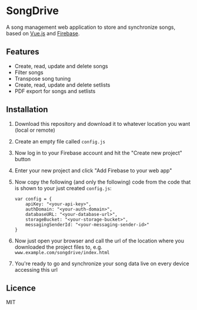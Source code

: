 # SongDrive

A song management web application to store and synchronize songs, based on [Vue.js](vuejs.org/) and [Firebase](firebase.google.com/).

## Features
- Create, read, update and delete songs
- Filter songs
- Transpose song tuning
- Create, read, update and delete setlists
- PDF export for songs and setlists

## Installation

1. Download this repository and download it to whatever location you want (local or remote)
2. Create an empty file called `config.js`
3. Now log in to your Firebase account and hit the "Create new project" button
4. Enter your new project and click "Add Firebase to your web app"
5. Now copy the following (and only the following) code from the code that is shown to your just created `config.js`:

    ```
    var config = {
        apiKey: "<your-api-key>",
        authDomain: "<your-auth-domain>",
        databaseURL: "<your-database-url>",
        storageBucket: "<your-storage-bucket>",
        messagingSenderId: "<your-messaging-sender-id>"
    }
    ```
    
6. Now just open your browser and call the url of the location where you downloaded the project files to, e.g. `www.example.com/songdrive/index.html`
7. You're ready to go and synchronize your song data live on every device accessing this url

## Licence
MIT
